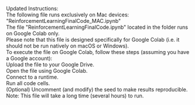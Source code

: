 Updated Instructions:
<br />
The following file runs exclusively on Mac devices:
<br />
"ReinforcementLearningFinalCode_MAC.ipynb"
<br />
The file "ReinforcementLearningFinalCode.ipynb" located in the folder runs on Google Colab only.
<br />
Please note that this file is designed specifically for Google Colab (i.e. it should not be run natively on macOS or Windows).
<br />
To execute the file on Google Colab, follow these steps (assuming you have a Google account):
<br />
Upload the file to your Google Drive.
<br />
Open the file using Google Colab.
<br />
Connect to a runtime.
<br />
Run all code cells.
<br />
(Optional) Uncomment (and modify) the seed to make results reproducible.
<br />
Note: This file will take a long time (several hours) to run.
